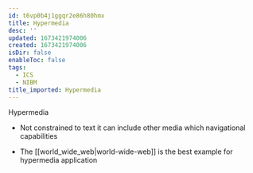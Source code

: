 ```yaml
---
id: t6vp0b4j1ggqr2e86h80hmx
title: Hypermedia
desc: ''
updated: 1673421974006
created: 1673421974006
isDir: false
enableToc: false
tags:
  - ICS
  - NIBM
title_imported: Hypermedia
---
```



Hypermedia

-   Not constrained to text it can include other media which navigational capabilities


-   The  [[world_wide_web|world-wide-web]] is the best example for hypermedia application
